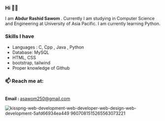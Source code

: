 ### Hi  🙋‍♂️
I am <strong> Abdur Rashid Sawom </strong> . Currently I am studying in Computer Science and Engineering at University of Asia Pacific. I am currently learning Python. 

### Skills I have
- Languages : C, Cpp , Java , Python
- Database: MySQL
- HTML, CSS
- bootstrap, tailwind
- Proper knowledge of Github

### 📫 Reach me at: 
<br><strong>Email : </strong>  asawom250@gmail.com

![kisspng-web-development-web-developer-web-design-web-development-5afd66934ea449 9607081515265563073221](https://user-images.githubusercontent.com/64780532/119230147-cefc3880-bb3c-11eb-8314-ebbf2bebc4a4.png)

